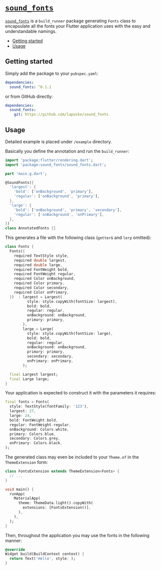 [`sound_fonts`]
============

[`sound_fonts`] is a `build_runner` package generating `Fonts` class to encapsulate all the fonts your Flutter application uses with the easy and understandable namings. 

* [Getting started](#getting-started)
* [Usage](#usage)




## Getting started

Simply add the package to your `pubspec.yaml`:

```yaml
dependencies:
  sound_fonts: ^0.1.1
```

or from GitHub directly:

```yaml
dependencies:
  sound_fonts:
    git: https://github.com/lapuske/sound_fonts
```



## Usage

Detailed example is placed under `/example` directory.

Basically you define the annotation and run the `build_runner`:

```dart
import 'package:flutter/rendering.dart';
import 'package:sound_fonts/sound_fonts.dart';

part 'main.g.dart';

@SoundFonts({
  'largest': {
    'bold': ['onBackground', 'primary'],
    'regular': ['onBackground', 'primary'],
  },
  'large': {
    'bold': ['onBackground', 'primary', 'secondary'],
    'regular': ['onBackground', 'onPrimary'],
  },
})
class AnnotatedFonts {}
```

This generates a file with the following class (`getter`s and `lerp` omitted):

```dart
class Fonts {
  Fonts({
    required TextStyle style,
    required double largest,
    required double large,
    required FontWeight bold,
    required FontWeight regular,
    required Color onBackground,
    required Color primary,
    required Color secondary,
    required Color onPrimary,
  })  : largest = Largest(
          style: style.copyWith(fontSize: largest),
          bold: bold,
          regular: regular,
          onBackground: onBackground,
          primary: primary,
        ),
        large = Large(
          style: style.copyWith(fontSize: large),
          bold: bold,
          regular: regular,
          onBackground: onBackground,
          primary: primary,
          secondary: secondary,
          onPrimary: onPrimary,
        );

  final Largest largest;
  final Large large;
}
```

Your application is expected to construct it with the parameters it requires:

```dart
final fonts = Fonts(
  style: TextStyle(fontFamily: '123'),
  largest: 27,
  large: 24,
  bold: FontWeight.bold,
  regular: FontWeight.regular,
  onBackground: Colors.white,
  primary: Colors.blue,
  secondary: Colors.grey,
  onPrimary: Colors.black,
);
```

The generated class may even be included to your `Theme.of` in the `ThemeExtension` form:

```dart
class FontsExtension extends ThemeExtension<Fonts> {
  // ...
}

void main() {
  runApp(
    MaterialApp(
      theme: ThemeData.light().copyWith(
        extensions: [FontsExtension()],
      ),
    ),
  );
}
```

Then, throughout the application you may use the fonts in the following manner:

```dart
@override
Widget build(BuildContext context) {
  return Text('Hello', style: );
}
```




[`sound_fonts`]: https://pub.dev/packages/sound_fonts